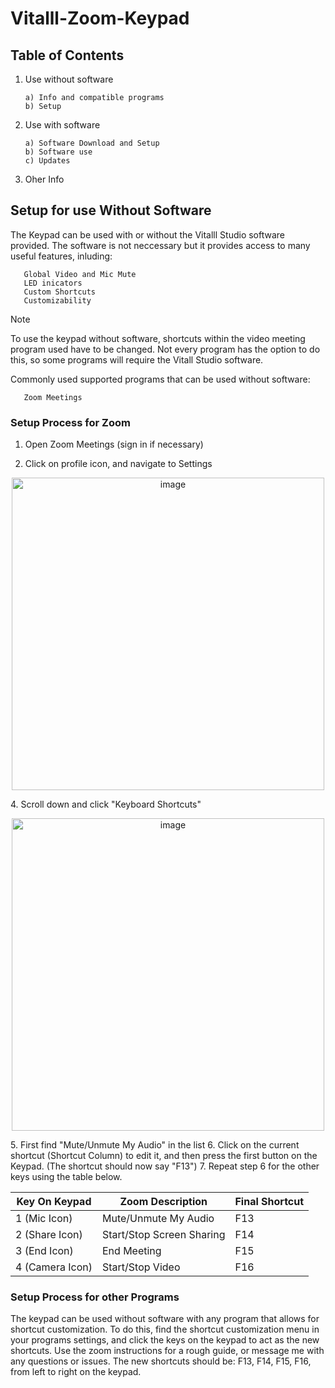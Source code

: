 # Vitalll-Zoom-Keypad

## Table of Contents
1. Use without software

       a) Info and compatible programs
       b) Setup

3. Use with software
   
       a) Software Download and Setup
       b) Software use
       c) Updates
4. Oher Info

## Setup for use **Without** Software 

The Keypad can be used with or without the Vitalll Studio software provided. The software is not neccessary but it provides access to many useful features, inluding:

       Global Video and Mic Mute
       LED inicators
       Custom Shortcuts
       Customizability 

> [!NOTE]
> To use the keypad without software, shortcuts within the video meeting program used have to be changed. Not every program has the option to do this, so some programs will require the Vitall Studio software. 


Commonly used supported programs that can be used without software:

       Zoom Meetings

### Setup Process for Zoom

1. Open Zoom Meetings (sign in if necessary)

3. Click on profile icon, and navigate to Settings
<p align="center">
       <img width="500" alt="image" src="https://github.com/kwalczuk/Vitalll-Zoom-Keypad/assets/44985287/b5997d9b-6eea-4f11-bd8d-2143fa96682b">
</p>
4. Scroll down and click "Keyboard Shortcuts"

<p align="center">
       <img width="500" alt="image" src="https://github.com/kwalczuk/Vitalll-Zoom-Keypad/assets/44985287/89640dea-3779-4698-a3ac-437eae8a3047">
</p>
5. First find "Mute/Unmute My Audio" in the list
6. Click on the current shortcut (Shortcut Column) to edit it, and then press the first button on the Keypad. (The shortcut should now say "F13")
7. Repeat step 6 for the other keys using the table below.


| Key On Keypad  | Zoom Description | Final Shortcut |
| -------------  | ------------- | ------------- |
| 1 (Mic Icon)  | Mute/Unmute My Audio  | F13 |
| 2 (Share Icon)  | Start/Stop Screen Sharing  | F14 |
| 3 (End Icon)  | End Meeting  | F15 |
| 4 (Camera Icon)  | Start/Stop Video  | F16 |

### Setup Process for other Programs

The keypad can be used without software with any program that allows for shortcut customization. To do this, find the shortcut customization menu in your programs settings, and click the keys on the keypad to act as the new shortcuts. Use the zoom instructions for a rough guide, or message me with any questions or issues. The new shortcuts should be: F13, F14, F15, F16, from left to right on the keypad.
